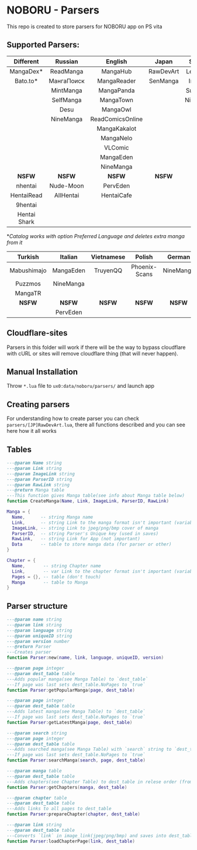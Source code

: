 # NOBORU - Parsers
This repo is created to store parsers for NOBORU app on PS vita
## Supported Parsers:
| Different    | Russian    | English          | Japan     | Spanish   | Portuguese  | French    |
|:------------:|:----------:|:----------------:|:---------:|:---------:|:-----------:|:---------:|
| MangaDex*    | ReadManga  | MangaHub         | RawDevArt | LeoManga  | Animaregia  | LelScanVF |
| Bato.to*     | МангаПоиск | MangaReader      | SenManga  | InManga   | UnionMangas | ScanFR    |
|              | MintManga  | MangaPanda       |           | Submanga  |             | NineManga |
|              | SelfManga  | MangaTown        |           | NineManga |             |           |
|              | Desu       | MangaOwl         |           |           |             |           |
|              | NineManga  | ReadComicsOnline |           |           |             |           |
|              |            | MangaKakalot     |           |           |             |           |
|              |            | MangaNelo        |           |           |             |           |
|              |            | VLComic          |           |           |             |           |
|              |            | MangaEden        |           |           |             |           |
|              |            | NineManga        |           |           |             |           |
| **NSFW**     | **NSFW**   | **NSFW**         | **NSFW**  | **NSFW**  | **NSFW**    | **NSFW**  |
| nhentai      | Nude-Moon  | PervEden         |           |           |             |           |
| HentaiRead   | AllHentai  | HentaiCafe       |           |           |             |           |
| 9hentai      |            |                  |           |           |             |           |
| Hentai Shark |            |                  |           |           |             |           |

**Catalog works with option Preferred Language and deletes extra manga from it* 

| Turkish     | Italian   | Vietnamese | Polish        | German    | Brazil    |
|:-----------:|:---------:|:----------:|:-------------:|:---------:|:---------:|
| Mabushimajo | MangaEden | TruyenQQ   | Phoenix-Scans | NineManga | NineManga |
| Puzzmos     | NineManga |            |               |           |           |
| MangaTR     |           |            |               |           |           |
| **NSFW**    | **NSFW**  | **NSFW**   | **NSFW**      | **NSFW**  | **NSFW**  |
|             | PervEden  |            |               |           |           |

## Cloudflare-sites
  Parsers in this folder will work if there will be the way to bypass cloudflare with cURL or sites will remove cloudflare thing (that will never happen).

## Manual Installation
  Throw `*.lua` file to `ux0:data/noboru/parsers/` and launch app

## Creating parsers
  For understanding how to create parser you can check `parsers/[JP]RawDevArt.lua`, there all functions described and you can see here how it all works

## Tables
  ```Lua
  ---@param Name string
  ---@param Link string
  ---@param ImageLink string
  ---@param ParserID string
  ---@param RawLink string
  ---@return Manga table
  ---This function gives Manga table(see info about Manga table below)
  function CreateManga(Name, Link, ImageLink, ParserID, RawLink)

  Manga = {
	Name,      -- string Manga name
	Link,      -- string Link to the manga format isn't important (variable for parser)
	ImageLink, -- string Link to jpeg/png/bmp cover of manga
	ParserID,  -- string Parser's Unique key (used in saves)
	RawLink,   -- string Link for App (not important)
	Data       -- table to store manga data (for parser or other) 
  }
  
  Chapter = {
	Name,       -- string Chapter name
	Link,       -- var Link to the chapter format isn't important (variable for parser)
	Pages = {}, -- table (don't touch)
	Manga       -- table to Manga
  }
  ```
## Parser structure
  ```Lua
  ---@param name string
  ---@param link string
  ---@param language string
  ---@param uniqueID string
  ---@param version number
  ---@return Parser
  ---Creates parser
  function Parser:new(name, link, language, uniqueID, version)
  
  ---@param page integer
  ---@param dest_table table
  ---Adds popular manga(see Manga Table) to `dest_table`
  ---If page was last sets dest_table.NoPages to `true`
  function Parser:getPopularManga(page, dest_table)
  
  ---@param page integer
  ---@param dest_table table
  ---Adds latest manga(see Manga Table) to `dest_table`
  ---If page was last sets dest_table.NoPages to `true`
  function Parser:getLatestManga(page, dest_table)
  
  ---@param search string
  ---@param page integer
  ---@param dest_table table
  ---Adds searched manga(see Manga Table) with `search` string to `dest_table`
  ---If page was last sets dest_table.NoPages to `true`
  function Parser:searchManga(search, page, dest_table)
  
  ---@param manga table
  ---@param dest_table table
  ---Adds chapters(see Chapter Table) to dest_table in relese order (from 1st chapter to nth)
  function Parser:getChapters(manga, dest_table)
  
  ---@param chapter table
  ---@param dest_table table
  ---Adds links to all pages to dest_table
  function Parser:prepareChapter(chapter, dest_table)
  
  ---@param link string
  ---@param dest_table table
  ---Converts `link` in image_link(jpeg/png/bmp) and saves into dest_table.Link
  function Parser:loadChapterPage(link, dest_table)
 
  ```
